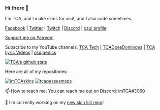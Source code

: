 ### Hi there 👋
I'm TCA, and I make skins for osu!, and I also code sometimes.

[Facebook](https://facebook.com/tcatechyt) | [Twitter](https://twitter.com/imTCA_) | [Twitch](https://twitch.tv/imTCA) | [Discord](https://discord.gg/dX6QAkx) | [osu! profile](https://osu.ppy.sh/u/imTCA)

[Support me on Patreon!](https://patreon.com/imTCA)

Subscribe to my YouTube channels: [TCA Tech](https://www.youtube.com/channel/UCcfWjTmVGZasRkkn0uFGgfg) | [TCADoesDominoes](https://www.youtube.com/channel/UCkY1vAYRat98biXCG7FLJug) | [TCA Lyric Videos](https://www.youtube.com/channel/UC5oOmapBo6OB1coCM0UtleA/) | [osu!genics](https://www.youtube.com/channel/UCfVNIFyIiE1lGntcqCOZ4sw)

[![TCA's github stats](https://github-readme-stats.vercel.app/api?username=imTCA&show_icons=true&theme=highcontrast)](https://github.com/anuraghazra/github-readme-stats) 

Here are all of my repositories:

[![imTCAskins](https://github-readme-stats.vercel.app/api/pin/?username=imTCA&repo=imTCAskins&show_owner=1)](https://github.com/imTCA/epicossskins) [![tcapassesmaps](https://github-readme-stats.vercel.app/api/pin/?username=imTCA&repo=tcapassesmaps&show_owner=1)](https://github.com/imTCA/tcapassesmaps)

📫 How to reach me: You can reach me out on Discord: imTCA#3060

🔭 I’m currently working on my [new skin list repo](https://github.com/imTCA/imTCAskins)!

<!--
**imTCA/imTCA** is a ✨ _special_ ✨ repository because its `README.md` (this file) appears on your GitHub profile.

Here are some ideas to get you started:

- 🔭 I’m currently working on ...
- 🌱 I’m currently learning ...
- 👯 I’m looking to collaborate on ...
- 🤔 I’m looking for help with ...
- 💬 Ask me about ...
- 📫 How to reach me: ...
- 😄 Pronouns: ...
- ⚡ Fun fact: ...
-->
